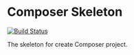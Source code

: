 # Composer Skeleton

[![Build Status][travis-svg]][travis-link]

The skeleton for create Composer project.

[travis-svg]: https://travis-ci.com/MilesChou/composer-skeleton.svg?branch=master
[travis-link]: https://travis-ci.com/MilesChou/composer-skeleton
